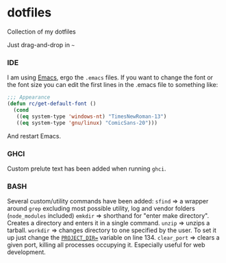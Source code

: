 # dotfiles
Collection of my dotfiles

Just drag-and-drop in `~`

### IDE
I am using [Emacs](https://www.gnu.org/software/emacs/), ergo the `.emacs` files.
If you want to change the font or the font size you can edit the first lines in the .emacs file to something like:
```el
;;; Appearance
(defun rc/get-default-font ()
  (cond
   ((eq system-type 'windows-nt) "TimesNewRoman-13")
   ((eq system-type 'gnu/linux) "ComicSans-20")))
```

And restart Emacs.

### GHCI
Custom prelute text has been added when running `ghci`.

### BASH
Several custom/utility commands have been added:
`sfind`   => a wrapper around `grep` excluding most possible utility, log and vendor folders (`node_modules` included)
`emkdir`  => shorthand for "enter make directory". Creates a directory and enters it in a single command.
`unzip`   => unzips a tarball.
`workdir` => changes directory to one specified by the user. To set it up just change the [`PROJECT_DIR=`](https://github.com/Shannarra/dotfiles/blob/master/.bashrc#L134) variable on line 134.
`clear_port` => clears a given port, killing all processes occupying it. Especially useful for web development.
